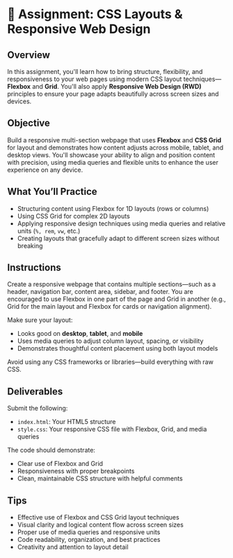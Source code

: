 # 🧩 Assignment: CSS Layouts & Responsive Web Design

## Overview

In this assignment, you'll learn how to bring structure, flexibility, and responsiveness to your web pages using modern CSS layout techniques—**Flexbox** and **Grid**. You'll also apply **Responsive Web Design (RWD)** principles to ensure your page adapts beautifully across screen sizes and devices.

## Objective

Build a responsive multi-section webpage that uses **Flexbox** and **CSS Grid** for layout and demonstrates how content adjusts across mobile, tablet, and desktop views. You'll showcase your ability to align and position content with precision, using media queries and flexible units to enhance the user experience on any device.

## What You’ll Practice

* Structuring content using Flexbox for 1D layouts (rows or columns)
* Using CSS Grid for complex 2D layouts
* Applying responsive design techniques using media queries and relative units (`%, rem`, `vw`, etc.)
* Creating layouts that gracefully adapt to different screen sizes without breaking

## Instructions

Create a responsive webpage that contains multiple sections—such as a header, navigation bar, content area, sidebar, and footer. You are encouraged to use Flexbox in one part of the page and Grid in another (e.g., Grid for the main layout and Flexbox for cards or navigation alignment).

Make sure your layout:

* Looks good on **desktop**, **tablet**, and **mobile**
* Uses media queries to adjust column layout, spacing, or visibility
* Demonstrates thoughtful content placement using both layout models

Avoid using any CSS frameworks or libraries—build everything with raw CSS.

## Deliverables

Submit the following:

* `index.html`: Your HTML5 structure
* `style.css`: Your responsive CSS file with Flexbox, Grid, and media queries

The code should demonstrate:

* Clear use of Flexbox and Grid
* Responsiveness with proper breakpoints
* Clean, maintainable CSS structure with helpful comments

## Tips

* Effective use of Flexbox and CSS Grid layout techniques
* Visual clarity and logical content flow across screen sizes
* Proper use of media queries and responsive units
* Code readability, organization, and best practices
* Creativity and attention to layout detail



